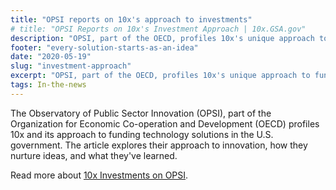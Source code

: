 ```yaml
---
title: "OPSI reports on 10x's approach to investments"
# title: "OPSI Reports on 10x's Investment Approach | 10x.GSA.gov"
description: "OPSI, part of the OECD, profiles 10x's unique approach to funding government technology solutions. Find out how they do it."
footer: "every-solution-starts-as-an-idea"
date: "2020-05-19"
slug: "investment-approach"
excerpt: "OPSI, part of the OECD, profiles 10x's unique approach to funding government technology solutions."
tags: In-the-news
---
```

The Observatory of Public Sector Innovation (OPSI), part of the Organization for Economic Co-operation and Development (OECD) profiles 10x and its approach to funding technology solutions in the U.S. government. The article explores their approach to innovation, how they nurture ideas, and what they've learned.

Read more about <a class="usa-link usa-link--external" rel="noreferrer" href="https://www.oecd-opsi.org/innovations/10x-investments/">10x Investments on OPSI</a>.
